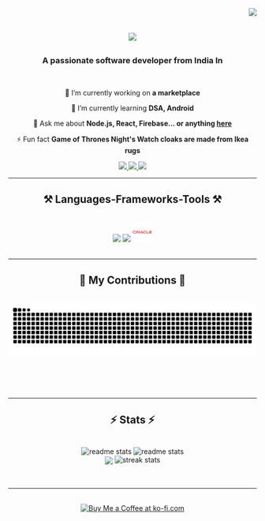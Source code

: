 <img align="right" src="https://visitor-badge.laobi.icu/badge?page_id=salesp07.salesp07" />

<h1 align="center">
    <img src="https://readme-typing-svg.herokuapp.com/?font=Righteous&size=35&center=true&vCenter=true&width=500&height=70&duration=4000&lines=Hi+There!+👋;+I'm+Yuvaraj+R!;" />
</h1>

<h3 align="center">A passionate software developer from India In</h3>

<br/>

<div align="center">
 
 🔭 I’m currently working on **a marketplace**
 
 🌱 I’m currently learning **DSA, Android**

💬 Ask me about **Node.js, React, Firebase... or anything [here](https://github.com/salesp07/salesp07/issues)**

⚡ Fun fact **Game of Thrones Night's Watch cloaks are made from Ikea rugs**

 </div>
 
<div align="center"> 
  <a href="mailto:yuvarajravi200@gmail.com">
    <img src="https://img.shields.io/badge/Gmail-333333?style=for-the-badge&logo=gmail&logoColor=red" />
  </a>
  <a href="https://linkedin.com/in/yuvaraj-r" target="_blank">
    <img src="https://img.shields.io/badge/LinkedIn-0077B5?style=for-the-badge&logo=linkedin&logoColor=white" target="_blank" />
  </a>
  <a href="https://yuvarajrece.github.io" target="_blank">
     <img src="https://img.shields.io/badge/Portfolio-FF5722?style=for-the-badge&logo=todoist&logoColor=white" target="_blank" /> <!-- sqlite, safari, google-chrome are other good icon options -->
  </a>
</div>

 <hr/>
 
<h2 align="center">⚒️ Languages-Frameworks-Tools ⚒️</h2>
<br/>
<div align="center">
    <img src="https://skillicons.dev/icons?i=react,html,css,vscode,github,figma,tailwind,git,aws,idea,eclipse,azure" />
    <img src="https://skillicons.dev/icons?i=nodejs,javascript,express,firebase,mongodb,c,java,postman" /> <a href="https://www.oracle.com/" target="_blank" rel="noreferrer"> <img src="https://raw.githubusercontent.com/devicons/devicon/master/icons/oracle/oracle-original.svg" alt="oracle" width="40" height="40"/> </a> <br>
</div>

<br/>
<hr/>

<div align="center">
  <h2>🐍 My Contributions 🐍</h2>
  <br>
  <img alt="snake eating my contributions" src="https://raw.githubusercontent.com/yuvarajrece/yuvarajrece/output/github-contribution-grid-snake.svg" />
  
  <br/><br/><br/>
</div>

<hr/>

<h2 align="center">⚡ Stats ⚡</h2>
<br>
<div align=center>
    <img width=400 src="https://leetcard.jacoblin.cool/ryuvaraj?theme=light&font=Poppins&ext=contest" alt="readme stats" />
  <img width=400 src="https://github-readme-stats-salesp07.vercel.app/api?username=yuvarajrece&count_private=true&show_icons=true&theme=default&rank_icon=github&border_radius=10" alt="readme stats" />
  <br/> 
  <img width=330 align="center" src="https://github-readme-stats-salesp07.vercel.app/api/top-langs/?username=yuvarajrece&hide=HTML&langs_count=8&layout=compact&theme=default&border_radius=10&size_weight=0.5&count_weight=0.5&exclude_repo=github-readme-stats%22%20alt=%22top%20langs" />
 <img width=400 src="https://github-readme-streak-stats-salesp07.vercel.app/?user=yuvarajrece&count_private=true&theme=default&border_radius=10" alt="streak stats"/> 
</div>
<br/><br/>

<hr/>

<br/>

<div align="center">
<a href='https://ko-fi.com/V7V4RAK9C' target='_blank'><img height='64' style='border:0px;height:64px;' src='https://storage.ko-fi.com/cdn/kofi1.png?v=3' border='0' alt='Buy Me a Coffee at ko-fi.com' /></a>
</div>

<br/>
